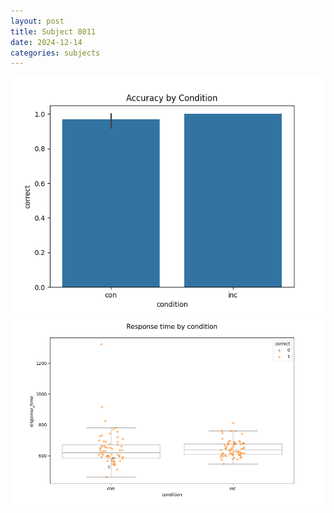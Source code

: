 ```yaml
---
layout: post
title: Subject 8011
date: 2024-12-14
categories: subjects
---
```


![](data/8011/run-3/8011_NF_acc.png)
![](data/8011/run-3/8011_NF_rt.png)
